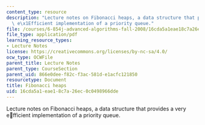 ```yaml
---
content_type: resource
description: "Lecture notes on Fibonacci heaps, a data structure that provides a very\
  \ e\x1Efficient implementation of a priority queue."
file: /courses/6-854j-advanced-algorithms-fall-2008/16cda5a1eae18c7a26ec0c0498966dde_lec1.pdf
file_type: application/pdf
learning_resource_types:
- Lecture Notes
license: https://creativecommons.org/licenses/by-nc-sa/4.0/
ocw_type: OCWFile
parent_title: Lecture Notes
parent_type: CourseSection
parent_uid: 866e0dee-f82c-f3ac-581d-e1acfc121850
resourcetype: Document
title: Fibonacci heaps
uid: 16cda5a1-eae1-8c7a-26ec-0c0498966dde
---
```

Lecture notes on Fibonacci heaps, a data structure that provides a very efficient implementation of a priority queue.